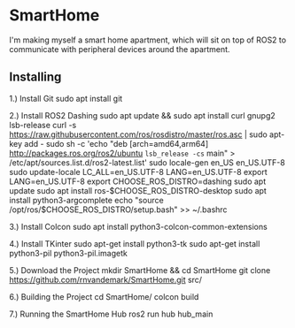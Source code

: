# SmartHome

I'm making myself a smart home apartment, which will sit on top of ROS2 to communicate with peripheral
devices around the apartment.

## Installing

1.) Install Git
	sudo apt install git

2.) Install ROS2 Dashing
	sudo apt update && sudo apt install curl gnupg2 lsb-release
	curl -s https://raw.githubusercontent.com/ros/rosdistro/master/ros.asc | sudo apt-key add -
	sudo sh -c 'echo "deb [arch=amd64,arm64] http://packages.ros.org/ros2/ubuntu `lsb_release -cs` main" > /etc/apt/sources.list.d/ros2-latest.list'
	sudo locale-gen en_US en_US.UTF-8
	sudo update-locale LC_ALL=en_US.UTF-8 LANG=en_US.UTF-8
	export LANG=en_US.UTF-8
	export CHOOSE_ROS_DISTRO=dashing
	sudo apt update
	sudo apt install ros-$CHOOSE_ROS_DISTRO-desktop
	sudo apt install python3-argcomplete
	echo "source /opt/ros/$CHOOSE_ROS_DISTRO/setup.bash" >> ~/.bashrc

3.) Install Colcon
	sudo apt install python3-colcon-common-extensions

4.) Install TKinter
	sudo apt-get install python3-tk
	sudo apt-get install python3-pil python3-pil.imagetk

5.) Download the Project
	mkdir SmartHome && cd SmartHome
	git clone https://github.com/rnvandemark/SmartHome.git src/

6.) Building the Project
	cd SmartHome/
	colcon build

7.) Running the SmartHome Hub
	ros2 run hub hub_main